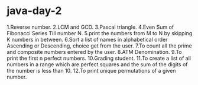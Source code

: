 # java-day-2
1.Reverse number. 2.LCM and GCD. 3.Pascal triangle.
4.Even Sum of Fibonacci Series Till number N. 5.print the numbers
from M to N by skipping K numbers in between. 
6.Sort a list of names in alphabetical order Ascending or Descending,
choice get from the user. 7.To count all the prime and composite numbers 
entered by the user. 8.ATM Denomination. 9.To print the first n perfect numbers.
10.Grading student. 11.To create a list of all numbers in a range 
which are perfect squares and the sum of the digits of the number is less than 10.
12.To print unique permutations of a given number.

